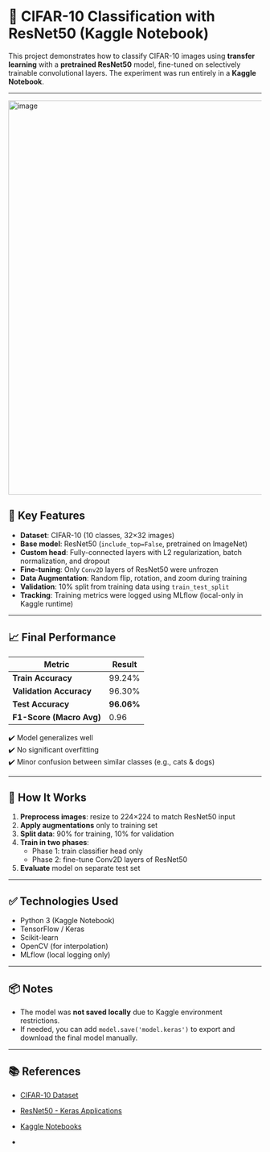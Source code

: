 # 🧠 CIFAR-10 Classification with ResNet50 (Kaggle Notebook)

This project demonstrates how to classify CIFAR-10 images using **transfer learning** with a **pretrained ResNet50** model, fine-tuned on selectively trainable convolutional layers. The experiment was run entirely in a **Kaggle Notebook**.

---
<img width="783" alt="image" src="https://github.com/user-attachments/assets/c803a6f4-064e-48c3-b91a-aefec8cdfa73" />


## 🔧 Key Features

- **Dataset**: CIFAR-10 (10 classes, 32×32 images)
- **Base model**: ResNet50 (`include_top=False`, pretrained on ImageNet)
- **Custom head**: Fully-connected layers with L2 regularization, batch normalization, and dropout
- **Fine-tuning**: Only `Conv2D` layers of ResNet50 were unfrozen
- **Data Augmentation**: Random flip, rotation, and zoom during training
- **Validation**: 10% split from training data using `train_test_split`
- **Tracking**: Training metrics were logged using MLflow (local-only in Kaggle runtime)

---

## 📈 Final Performance

| Metric            | Result     |
|-------------------|------------|
| **Train Accuracy**    | 99.24%     |
| **Validation Accuracy** | 96.30%     |
| **Test Accuracy**      | **96.06%** |
| **F1-Score (Macro Avg)** | 0.96      |

✔️ Model generalizes well  
✔️ No significant overfitting  
✔️ Minor confusion between similar classes (e.g., cats & dogs)

---

## 🧪 How It Works

1. **Preprocess images**: resize to 224×224 to match ResNet50 input
2. **Apply augmentations** only to training set
3. **Split data**: 90% for training, 10% for validation
4. **Train in two phases**:
   - Phase 1: train classifier head only
   - Phase 2: fine-tune Conv2D layers of ResNet50
5. **Evaluate** model on separate test set

---

## ✅ Technologies Used

- Python 3 (Kaggle Notebook)
- TensorFlow / Keras
- Scikit-learn
- OpenCV (for interpolation)
- MLflow (local logging only)

---

## 📦 Notes

- The model was **not saved locally** due to Kaggle environment restrictions.
- If needed, you can add `model.save('model.keras')` to export and download the final model manually.

---

## 📚 References

- [CIFAR-10 Dataset](https://www.cs.toronto.edu/~kriz/cifar.html)
- [ResNet50 - Keras Applications](https://keras.io/api/applications/resnet/)
- [Kaggle Notebooks](https://www.kaggle.com/code/svitlanakovalivska/cifar10-on-resnet50-notebook-kovalivska)

-

